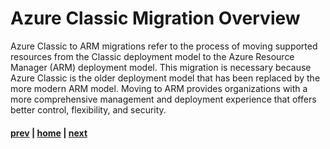 # Azure Classic Migration Overview

Azure Classic to ARM migrations refer to the process of moving supported resources from the Classic deployment model to the Azure Resource Manager (ARM) deployment model. This migration is necessary because Azure Classic is the older deployment model that has been replaced by the more modern ARM model. Moving to ARM provides organizations with a more comprehensive management and deployment experience that offers better control, flexibility, and security.

#### [prev](./readme.md) | [home](./readme.md)  | [next](./workflow.md)

